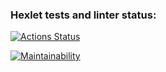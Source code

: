 ### Hexlet tests and linter status:
[![Actions Status](https://github.com/ava239/frontend-project-lvl3/workflows/hexlet-check/badge.svg)](https://github.com/ava239/frontend-project-lvl3/actions)

[![Maintainability](https://api.codeclimate.com/v1/badges/f267fdf7d6eeb5408dc7/maintainability)](https://codeclimate.com/github/ava239/frontend-project-lvl3/maintainability)
